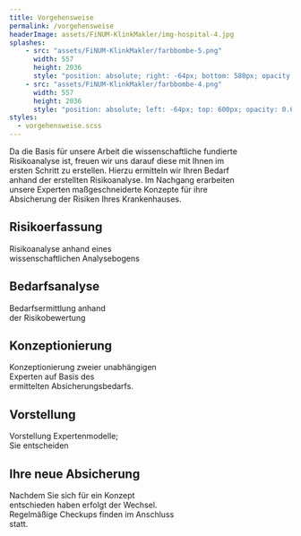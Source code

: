 ```yaml
---
title: Vorgehensweise
permalink: /vorgehensweise
headerImage: assets/FiNUM-KlinkMakler/img-hospital-4.jpg
splashes:
    - src: "assets/FiNUM-KlinkMakler/farbbombe-5.png"
      width: 557
      height: 2036
      style: "position: absolute; right: -64px; bottom: 580px; opacity: 0.6;"
    - src: "assets/FiNUM-KlinkMakler/farbbombe-4.png"
      width: 557
      height: 2036
      style: "position: absolute; left: -64px; top: 600px; opacity: 0.6;"
styles:
  - vorgehensweise.scss
---
```


Da die Basis für unsere Arbeit die wissenschaftliche fundierte <br>
Risikoanalyse ist, freuen wir uns darauf diese mit Ihnen im <br>
ersten Schritt zu erstellen. Hierzu ermitteln wir Ihren Bedarf <br>
anhand der erstellten Risikoanalyse. Im Nachgang erarbeiten <br>
unsere Experten maßgeschneiderte Konzepte für ihre <br>
Absicherung der Risiken Ihres Krankenhauses.


## Risikoerfassung

Risikoanalyse anhand eines <br>
wissenschaftlichen Analysebogens

## Bedarfsanalyse

Bedarfsermittlung anhand <br>
der Risikobewertung

## Konzeptionierung

Konzeptionierung zweier unabhängigen <br>
Experten auf Basis des <br>
ermittelten Absicherungsbedarfs.

## Vorstellung

Vorstellung Expertenmodelle; <br>
Sie entscheiden

## Ihre neue Absicherung

Nachdem Sie sich für ein Konzept <br>
entschieden haben erfolgt der Wechsel. <br>
Regelmäßige Checkups finden im Anschluss <br>
statt.

